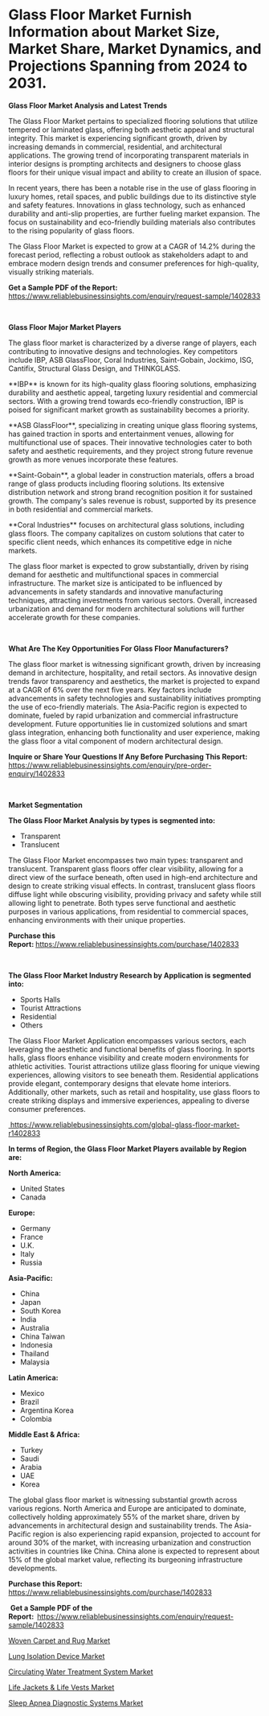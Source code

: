 <p><h1>Glass Floor Market Furnish Information about Market Size, Market Share, Market Dynamics, and Projections Spanning from 2024 to 2031.</h1></p><p><strong>Glass Floor Market Analysis and Latest Trends</strong></p>
<p><p>The Glass Floor Market pertains to specialized flooring solutions that utilize tempered or laminated glass, offering both aesthetic appeal and structural integrity. This market is experiencing significant growth, driven by increasing demands in commercial, residential, and architectural applications. The growing trend of incorporating transparent materials in interior designs is prompting architects and designers to choose glass floors for their unique visual impact and ability to create an illusion of space.</p><p>In recent years, there has been a notable rise in the use of glass flooring in luxury homes, retail spaces, and public buildings due to its distinctive style and safety features. Innovations in glass technology, such as enhanced durability and anti-slip properties, are further fueling market expansion. The focus on sustainability and eco-friendly building materials also contributes to the rising popularity of glass floors. </p><p>The Glass Floor Market is expected to grow at a CAGR of 14.2% during the forecast period, reflecting a robust outlook as stakeholders adapt to and embrace modern design trends and consumer preferences for high-quality, visually striking materials.</p></p>
<p><strong>Get a Sample PDF of the Report:&nbsp;</strong> <a href="https://www.reliablebusinessinsights.com/enquiry/request-sample/1402833?utm_campaign=1571&utm_medium=2&utm_source=Github&utm_content=ia&utm_term=23102024&utm_id=glass-floor">https://www.reliablebusinessinsights.com/enquiry/request-sample/1402833</a></p>
<p>&nbsp;</p>
<p><strong>Glass Floor Major Market Players</strong></p>
<p><p>The glass floor market is characterized by a diverse range of players, each contributing to innovative designs and technologies. Key competitors include IBP, ASB GlassFloor, Coral Industries, Saint-Gobain, Jockimo, ISG, Cantifix, Structural Glass Design, and THINKGLASS.</p><p>**IBP** is known for its high-quality glass flooring solutions, emphasizing durability and aesthetic appeal, targeting luxury residential and commercial sectors. With a growing trend towards eco-friendly construction, IBP is poised for significant market growth as sustainability becomes a priority.</p><p>**ASB GlassFloor**, specializing in creating unique glass flooring systems, has gained traction in sports and entertainment venues, allowing for multifunctional use of spaces. Their innovative technologies cater to both safety and aesthetic requirements, and they project strong future revenue growth as more venues incorporate these features.</p><p>**Saint-Gobain**, a global leader in construction materials, offers a broad range of glass products including flooring solutions. Its extensive distribution network and strong brand recognition position it for sustained growth. The company's sales revenue is robust, supported by its presence in both residential and commercial markets.</p><p>**Coral Industries** focuses on architectural glass solutions, including glass floors. The company capitalizes on custom solutions that cater to specific client needs, which enhances its competitive edge in niche markets. </p><p>The glass floor market is expected to grow substantially, driven by rising demand for aesthetic and multifunctional spaces in commercial infrastructure. The market size is anticipated to be influenced by advancements in safety standards and innovative manufacturing techniques, attracting investments from various sectors. Overall, increased urbanization and demand for modern architectural solutions will further accelerate growth for these companies.</p></p>
<p>&nbsp;</p>
<p><strong>What Are The Key Opportunities For Glass Floor Manufacturers?</strong></p>
<p><p>The glass floor market is witnessing significant growth, driven by increasing demand in architecture, hospitality, and retail sectors. As innovative design trends favor transparency and aesthetics, the market is projected to expand at a CAGR of 6% over the next five years. Key factors include advancements in safety technologies and sustainability initiatives prompting the use of eco-friendly materials. The Asia-Pacific region is expected to dominate, fueled by rapid urbanization and commercial infrastructure development. Future opportunities lie in customized solutions and smart glass integration, enhancing both functionality and user experience, making the glass floor a vital component of modern architectural design.</p></p>
<p><strong>Inquire or Share Your Questions If Any Before Purchasing This Report:</strong> <a href="https://www.reliablebusinessinsights.com/enquiry/pre-order-enquiry/1402833?utm_campaign=1571&utm_medium=2&utm_source=Github&utm_content=ia&utm_term=23102024&utm_id=glass-floor">https://www.reliablebusinessinsights.com/enquiry/pre-order-enquiry/1402833</a></p>
<p>&nbsp;</p>
<p><strong>Market Segmentation</strong></p>
<p><strong>The Glass Floor Market Analysis by types is segmented into:</strong></p>
<p><ul><li>Transparent</li><li>Translucent</li></ul></p>
<p><p>The Glass Floor Market encompasses two main types: transparent and translucent. Transparent glass floors offer clear visibility, allowing for a direct view of the surface beneath, often used in high-end architecture and design to create striking visual effects. In contrast, translucent glass floors diffuse light while obscuring visibility, providing privacy and safety while still allowing light to penetrate. Both types serve functional and aesthetic purposes in various applications, from residential to commercial spaces, enhancing environments with their unique properties.</p></p>
<p><strong>Purchase this Report:&nbsp;</strong><a href="https://www.reliablebusinessinsights.com/purchase/1402833?utm_campaign=1571&utm_medium=2&utm_source=Github&utm_content=ia&utm_term=23102024&utm_id=glass-floor">https://www.reliablebusinessinsights.com/purchase/1402833</a></p>
<p>&nbsp;</p>
<p><strong>The Glass Floor Market Industry Research by Application is segmented into:</strong></p>
<p><ul><li>Sports Halls</li><li>Tourist Attractions</li><li>Residential</li><li>Others</li></ul></p>
<p><p>The Glass Floor Market Application encompasses various sectors, each leveraging the aesthetic and functional benefits of glass flooring. In sports halls, glass floors enhance visibility and create modern environments for athletic activities. Tourist attractions utilize glass flooring for unique viewing experiences, allowing visitors to see beneath them. Residential applications provide elegant, contemporary designs that elevate home interiors. Additionally, other markets, such as retail and hospitality, use glass floors to create striking displays and immersive experiences, appealing to diverse consumer preferences.</p></p>
<p><a href="https://www.reliablebusinessinsights.com/global-glass-floor-market-r1402833?utm_campaign=1571&utm_medium=2&utm_source=Github&utm_content=ia&utm_term=23102024&utm_id=glass-floor">&nbsp;https://www.reliablebusinessinsights.com/global-glass-floor-market-r1402833</a></p>
<p><strong>In terms of Region, the Glass Floor Market Players available by Region are:</strong></p>
<p>
    <p> <strong> North America: </strong>
        <ul>
            <li>United States</li>
            <li>Canada</li>
        </ul>
        </p> 
    <p> <strong> Europe: </strong>
        <ul>
            <li>Germany</li>
            <li>France</li>
            <li>U.K.</li>
            <li>Italy</li>
            <li>Russia</li>
        </ul>
        </p> 
    <p> <strong> Asia-Pacific: </strong>
        <ul>
            <li>China</li>
            <li>Japan</li>
            <li>South Korea</li>
            <li>India</li>
            <li>Australia</li>
            <li>China Taiwan</li>
            <li>Indonesia</li>
            <li>Thailand</li>
            <li>Malaysia</li>
        </ul>
        </p> 
    <p> <strong> Latin America: </strong>
        <ul>
            <li>Mexico</li>
            <li>Brazil</li>
            <li>Argentina Korea</li>
            <li>Colombia</li>
        </ul>
        </p> 
    <p> <strong> Middle East & Africa: </strong>
        <ul>
            <li>Turkey</li>
            <li>Saudi</li>
            <li>Arabia</li>
            <li>UAE</li>
            <li>Korea</li>
        </ul>
    </p>
    </p>
<p><p>The global glass floor market is witnessing substantial growth across various regions. North America and Europe are anticipated to dominate, collectively holding approximately 55% of the market share, driven by advancements in architectural design and sustainability trends. The Asia-Pacific region is also experiencing rapid expansion, projected to account for around 30% of the market, with increasing urbanization and construction activities in countries like China. China alone is expected to represent about 15% of the global market value, reflecting its burgeoning infrastructure developments.</p></p>
<p><strong>Purchase this Report: </strong><a href="https://www.reliablebusinessinsights.com/purchase/1402833?utm_campaign=1571&utm_medium=2&utm_source=Github&utm_content=ia&utm_term=23102024&utm_id=glass-floor">https://www.reliablebusinessinsights.com/purchase/1402833</a></p>
<p>&nbsp;<strong>Get a Sample PDF of the Report:&nbsp;&nbsp;</strong><a href="https://www.reliablebusinessinsights.com/enquiry/request-sample/1402833?utm_campaign=1571&utm_medium=2&utm_source=Github&utm_content=ia&utm_term=23102024&utm_id=glass-floor">https://www.reliablebusinessinsights.com/enquiry/request-sample/1402833</a></p>
<p><strong></strong></p>
<p><p><a href="https://www.linkedin.com/pulse/global-woven-carpet-rug-13-cagr-forecast-2024-2031-observi-hwpje?utm_campaign=1571&utm_medium=2&utm_source=Github&utm_content=ia&utm_term=23102024&utm_id=glass-floor">Woven Carpet and Rug Market</a></p><p><a href="https://www.linkedin.com/pulse/lung-isolation-device-market-global-regional-analysis-m5ece?utm_campaign=1571&utm_medium=2&utm_source=Github&utm_content=ia&utm_term=23102024&utm_id=glass-floor">Lung Isolation Device Market</a></p><p><a href="https://www.linkedin.com/pulse/circulating-water-treatment-system-market2024-2031-8iase?utm_campaign=1571&utm_medium=2&utm_source=Github&utm_content=ia&utm_term=23102024&utm_id=glass-floor">Circulating Water Treatment System Market</a></p><p><a href="https://www.linkedin.com/pulse/emerging-technologies-reshaping-life-jackets-vests-market-impact-0cnue?utm_campaign=1571&utm_medium=2&utm_source=Github&utm_content=ia&utm_term=23102024&utm_id=glass-floor">Life Jackets & Life Vests Market</a></p><p><a href="https://www.linkedin.com/pulse/strategic-roadmap-global-sleep-apnea-diagnostic-systems-market-6w3ze?utm_campaign=1571&utm_medium=2&utm_source=Github&utm_content=ia&utm_term=23102024&utm_id=glass-floor">Sleep Apnea Diagnostic Systems Market</a></p></p>